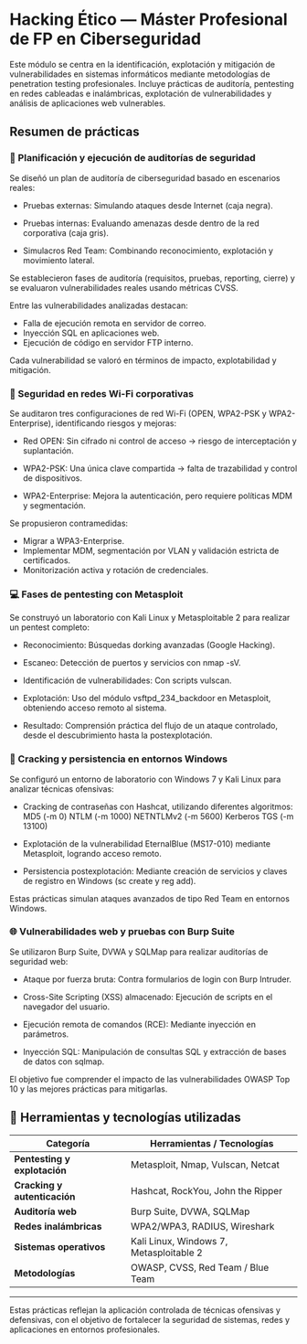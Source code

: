 # Hacking Ético — Máster Profesional de FP en Ciberseguridad

Este módulo se centra en la identificación, explotación y mitigación de vulnerabilidades en sistemas informáticos mediante metodologías de penetration testing profesionales.
Incluye prácticas de auditoría, pentesting en redes cableadas e inalámbricas, explotación de vulnerabilidades y análisis de aplicaciones web vulnerables.


## Resumen de prácticas

### 🧩 Planificación y ejecución de auditorías de seguridad

Se diseñó un plan de auditoría de ciberseguridad basado en escenarios reales:

- Pruebas externas: 
    Simulando ataques desde Internet (caja negra).

- Pruebas internas: 
    Evaluando amenazas desde dentro de la red corporativa (caja gris).

- Simulacros Red Team: 
    Combinando reconocimiento, explotación y movimiento lateral.

Se establecieron fases de auditoría (requisitos, pruebas, reporting, cierre) y se evaluaron vulnerabilidades reales usando métricas CVSS.

Entre las vulnerabilidades analizadas destacan:
- Falla de ejecución remota en servidor de correo.
- Inyección SQL en aplicaciones web.
- Ejecución de código en servidor FTP interno.

Cada vulnerabilidad se valoró en términos de impacto, explotabilidad y mitigación.


### 📡 Seguridad en redes Wi-Fi corporativas

Se auditaron tres configuraciones de red Wi-Fi (OPEN, WPA2-PSK y WPA2-Enterprise), identificando riesgos y mejoras:
- Red OPEN: 
    Sin cifrado ni control de acceso → riesgo de interceptación y suplantación.

- WPA2-PSK: 
    Una única clave compartida → falta de trazabilidad y control de dispositivos.

- WPA2-Enterprise: 
    Mejora la autenticación, pero requiere políticas MDM y segmentación.

Se propusieron contramedidas:
- Migrar a WPA3-Enterprise.
- Implementar MDM, segmentación por VLAN y validación estricta de certificados.
- Monitorización activa y rotación de credenciales.


### 💻 Fases de pentesting con Metasploit

Se construyó un laboratorio con Kali Linux y Metasploitable 2 para realizar un pentest completo:
- Reconocimiento: 
    Búsquedas dorking avanzadas (Google Hacking).

- Escaneo: 
    Detección de puertos y servicios con nmap -sV.

- Identificación de vulnerabilidades: 
    Con scripts vulscan.

- Explotación: 
    Uso del módulo vsftpd_234_backdoor en Metasploit, obteniendo acceso remoto al sistema.

- Resultado: 
    Comprensión práctica del flujo de un ataque controlado, desde el descubrimiento hasta la postexplotación.


### 🧠 Cracking y persistencia en entornos Windows

Se configuró un entorno de laboratorio con Windows 7 y Kali Linux para analizar técnicas ofensivas:
- Cracking de contraseñas con Hashcat, utilizando diferentes algoritmos:
    MD5 (-m 0)
    NTLM (-m 1000)
    NETNTLMv2 (-m 5600)
    Kerberos TGS (-m 13100)

- Explotación de la vulnerabilidad EternalBlue (MS17-010) mediante Metasploit, logrando acceso remoto.

- Persistencia postexplotación: 
    Mediante creación de servicios y claves de registro en Windows (sc create y reg add).

Estas prácticas simulan ataques avanzados de tipo Red Team en entornos Windows.


### 🌐 Vulnerabilidades web y pruebas con Burp Suite

Se utilizaron Burp Suite, DVWA y SQLMap para realizar auditorías de seguridad web:
- Ataque por fuerza bruta: 
    Contra formularios de login con Burp Intruder.

- Cross-Site Scripting (XSS) almacenado: 
    Ejecución de scripts en el navegador del usuario.

- Ejecución remota de comandos (RCE): 
    Mediante inyección en parámetros.

- Inyección SQL: 
    Manipulación de consultas SQL y extracción de bases de datos con sqlmap.

El objetivo fue comprender el impacto de las vulnerabilidades OWASP Top 10 y las mejores prácticas para mitigarlas.


## 🧰 Herramientas y tecnologías utilizadas

| Categoría | Herramientas / Tecnologías |
|------------|----------------------------|
| **Pentesting y explotación** | Metasploit, Nmap, Vulscan, Netcat |
| **Cracking y autenticación** | Hashcat, RockYou, John the Ripper |
| **Auditoría web** | Burp Suite, DVWA, SQLMap |
| **Redes inalámbricas** | WPA2/WPA3, RADIUS, Wireshark |
| **Sistemas operativos** | Kali Linux, Windows 7, Metasploitable 2 |
| **Metodologías** | OWASP, CVSS, Red Team / Blue Team |


---
Estas prácticas reflejan la aplicación controlada de técnicas ofensivas y defensivas, con el objetivo de fortalecer la seguridad de sistemas, redes y aplicaciones en entornos profesionales.
